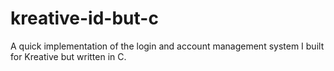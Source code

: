 # kreative-id-but-c
A quick implementation of the login and account management system I built for Kreative but written in C.
